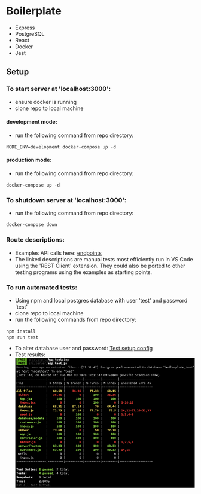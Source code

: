 # Boilerplate
- Express
- PostgreSQL
- React
- Docker
- Jest

## Setup

### To start server at 'localhost:3000': 
- ensure docker is running
- clone repo to local machine
#### development mode:
- run the following command from repo directory:

```
NODE_ENV=development docker-compose up -d
```
#### production mode:
- run the following command from repo directory:

```
docker-compose up -d
```

### To shutdown server at 'localhost:3000':
- run the following command from repo directory:
```
docker-compose down
```

### Route descriptions:
- Examples API calls here: [endpoints](./test-utils/APItests.http)
- The linked descriptions are manual tests most efficiently run in VS Code using the 'REST Client' extension.  They could also be ported to other testing programs using the examples as starting points.


### To run automated tests: 
- Using npm and local postgres database with user 'test' and password 'test'
- clone repo to local machine
- run the following commands from repo directory:
```
npm install
npm run test
```
- To alter database user and password:
[Test setup config](./test-utils/globalTestSetup.js)
- Test results:
![test results](./test-utils/test-coverage.png)

